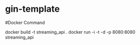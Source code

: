 # gin-template

#Docker Command

docker build -t streaming_api .
docker run -i -t -d -p 8080:8080 streaming_api
